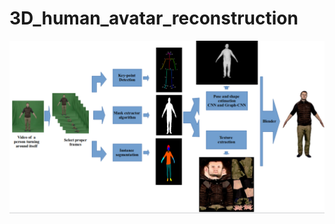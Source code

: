 # 3D_human_avatar_reconstruction
![alt text](https://github.com/M2219/3D_human_avatar_reconstruction/blob/main/Screenshot%20from%202021-06-06%2012-10-38.png)
